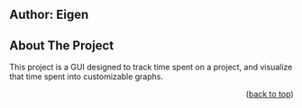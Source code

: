 <div id="top"></div>

## Author: Eigen

<!-- ABOUT THE PROJECT -->
## About The Project

This project is a GUI designed to track time spent on a project, and visualize that time spent into customizable graphs.



<p align="right">(<a href="#top">back to top</a>)</p>


